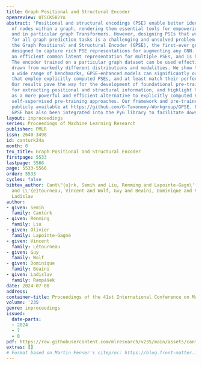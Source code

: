 ```yaml
---
title: Graph Positional and Structural Encoder
openreview: UTSCK582Yo
abstract: 'Positional and structural encodings (PSE) enable better identifiability
  of nodes within a graph, rendering them essential tools for empowering modern GNNs,
  and in particular graph Transformers. However, designing PSEs that work optimally
  for all graph prediction tasks is a challenging and unsolved problem. Here, we present
  the Graph Positional and Structural Encoder (GPSE), the first-ever graph encoder
  designed to capture rich PSE representations for augmenting any GNN. GPSE learns
  an efficient common latent representation for multiple PSEs, and is highly transferable:
  The encoder trained on a particular graph dataset can be used effectively on datasets
  drawn from markedly different distributions and modalities. We show that across
  a wide range of benchmarks, GPSE-enhanced models can significantly outperform those
  that employ explicitly computed PSEs, and at least match their performance in others.
  Our results pave the way for the development of foundational pre-trained graph encoders
  for extracting positional and structural information, and highlight their potential
  as a more powerful and efficient alternative to explicitly computed PSEs and existing
  self-supervised pre-training approaches. Our framework and pre-trained models are
  publicly available at https://github.com/G-Taxonomy-Workgroup/GPSE. For convenience,
  GPSE has also been integrated into the PyG library to facilitate downstream applications.'
layout: inproceedings
series: Proceedings of Machine Learning Research
publisher: PMLR
issn: 2640-3498
id: canturk24a
month: 0
tex_title: Graph Positional and Structural Encoder
firstpage: 5533
lastpage: 5566
page: 5533-5566
order: 5533
cycles: false
bibtex_author: Cant\"{u}rk, Semih and Liu, Renming and Lapointe-Gagn\'{e}, Olivier
  and L\'{e}tourneau, Vincent and Wolf, Guy and Beaini, Dominique and Ramp\'{a}\v{s}ek,
  Ladislav
author:
- given: Semih
  family: Cantürk
- given: Renming
  family: Liu
- given: Olivier
  family: Lapointe-Gagné
- given: Vincent
  family: Létourneau
- given: Guy
  family: Wolf
- given: Dominique
  family: Beaini
- given: Ladislav
  family: Rampášek
date: 2024-07-08
address:
container-title: Proceedings of the 41st International Conference on Machine Learning
volume: '235'
genre: inproceedings
issued:
  date-parts:
  - 2024
  - 7
  - 8
pdf: https://raw.githubusercontent.com/mlresearch/v235/main/assets/canturk24a/canturk24a.pdf
extras: []
# Format based on Martin Fenner's citeproc: https://blog.front-matter.io/posts/citeproc-yaml-for-bibliographies/
---
```

